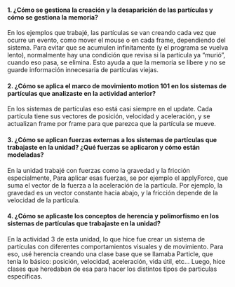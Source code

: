 ####  1. ¿Cómo se gestiona la creación y la desaparición de las partículas y cómo se gestiona la memoria?

En los ejemplos que trabajé, las partículas se van creando cada vez que ocurre un evento, como mover el mouse o en cada frame, dependiendo del sistema. Para evitar que se acumulen infinitamente (y el programa se vuelva lento), normalmente hay una condición que revisa si la partícula ya “murió”, cuando eso pasa, se elimina. Esto ayuda a que la memoria se libere y no se guarde información innecesaria de partículas viejas.

#### 2. ¿Cómo se aplica el marco de movimiento motion 101 en los sistemas de partículas que analizaste en la actividad anterior?

En los sistemas de partículas eso está casi siempre en el update. Cada partícula tiene sus vectores de posición, velocidad y aceleración, y se actualizan frame por frame para que parezca que la partícula se mueve.

#### 3. ¿Cómo se aplican fuerzas externas a los sistemas de partículas que trabajaste en la unidad? ¿Qué fuerzas se aplicaron y cómo están modeladas?

En la unidad trabajé con fuerzas como la gravedad y la fricción especialmente, Para aplicar esas fuerzas, se por ejemplo el applyForce, que suma el vector de la fuerza a la aceleración de la partícula. Por ejemplo, la gravedad es un vector constante hacia abajo, y la fricción depende de la velocidad de la partícula.

#### 4. ¿Cómo se aplicaste los conceptos de herencia y polimorfismo en los sistemas de partículas que trabajaste en la unidad?

En la actividad 3 de esta unidad, lo que hice fue crear un sistema de partículas con diferentes comportamientos visuales y de movimiento. Para eso, usé herencia creando una clase base que se llamaba Particle, que tenía lo básico: posición, velocidad, aceleración, vida útil, etc...  Luego, hice clases que heredaban de esa para hacer los distintos tipos de particulas especificas.
